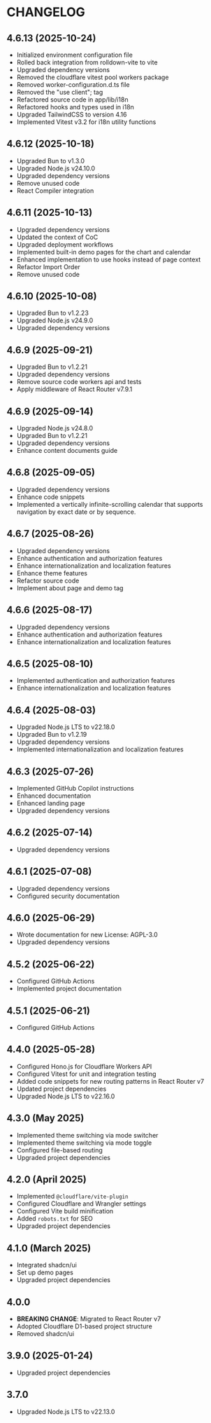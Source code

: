 # CHANGELOG

## 4.6.13 (2025-10-24)

- Initialized environment configuration file
- Rolled back integration from rolldown-vite to vite
- Upgraded dependency versions
- Removed the cloudflare vitest pool workers package
- Removed worker-configuration.d.ts file
- Removed the "use client"; tag
- Refactored source code in app/lib/i18n
- Refactored hooks and types used in i18n
- Upgraded TailwindCSS to version 4.16
- Implemented Vitest v3.2 for i18n utility functions

## 4.6.12 (2025-10-18)

- Upgraded Bun to v1.3.0
- Upgraded Node.js v24.10.0
- Upgraded dependency versions
- Remove unused code
- React Compiler integration

## 4.6.11 (2025-10-13)

- Upgraded dependency versions
- Updated the context of CoC
- Upgraded deployment workflows
- Implemented built-in demo pages for the chart and calendar
- Enhanced implementation to use hooks instead of page context
- Refactor Import Order
- Remove unused code

## 4.6.10 (2025-10-08)

- Upgraded Bun to v1.2.23
- Upgraded Node.js v24.9.0
- Upgraded dependency versions

## 4.6.9 (2025-09-21)

- Upgraded Bun to v1.2.21
- Upgraded dependency versions
- Remove source code workers api and tests
- Apply middleware of React Router v7.9.1

## 4.6.9 (2025-09-14)

- Upgraded Node.js v24.8.0
- Upgraded Bun to v1.2.21
- Upgraded dependency versions
- Enhance content documents guide

## 4.6.8 (2025-09-05)

- Upgraded dependency versions
- Enhance code snippets
- Implemented a vertically infinite-scrolling calendar that supports navigation by exact date or by sequence.

## 4.6.7 (2025-08-26)

- Upgraded dependency versions
- Enhance authentication and authorization features
- Enhance internationalization and localization features
- Enhance theme features
- Refactor source code
- Implement about page and demo tag

## 4.6.6 (2025-08-17)

- Upgraded dependency versions
- Enhance authentication and authorization features
- Enhance internationalization and localization features

## 4.6.5 (2025-08-10)

- Implemented authentication and authorization features
- Enhance internationalization and localization features

## 4.6.4 (2025-08-03)

- Upgraded Node.js LTS to v22.18.0
- Upgraded Bun to v1.2.19
- Upgraded dependency versions
- Implemented internationalization and localization features

## 4.6.3 (2025-07-26)

- Implemented GitHub Copilot instructions
- Enhanced documentation
- Enhanced landing page
- Upgraded dependency versions

## 4.6.2 (2025-07-14)

- Upgraded dependency versions

## 4.6.1 (2025-07-08)

- Upgraded dependency versions
- Configured security documentation

## 4.6.0 (2025-06-29)

- Wrote documentation for new License: AGPL-3.0
- Upgraded dependency versions

## 4.5.2 (2025-06-22)

- Configured GitHub Actions
- Implemented project documentation

## 4.5.1 (2025-06-21)

- Configured GitHub Actions

## 4.4.0 (2025-05-28)

- Configured Hono.js for Cloudflare Workers API
- Configured Vitest for unit and integration testing
- Added code snippets for new routing patterns in React Router v7
- Updated project dependencies
- Upgraded Node.js LTS to v22.16.0

## 4.3.0 (May 2025)

- Implemented theme switching via mode switcher
- Implemented theme switching via mode toggle
- Configured file-based routing
- Upgraded project dependencies

## 4.2.0 (April 2025)

- Implemented `@cloudflare/vite-plugin`
- Configured Cloudflare and Wrangler settings
- Configured Vite build minification
- Added `robots.txt` for SEO
- Upgraded project dependencies

## 4.1.0 (March 2025)

- Integrated shadcn/ui
- Set up demo pages
- Upgraded project dependencies

## 4.0.0

- **BREAKING CHANGE**: Migrated to React Router v7
- Adopted Cloudflare D1-based project structure
- Removed shadcn/ui

## 3.9.0 (2025-01-24)

- Upgraded project dependencies

## 3.7.0

- Upgraded Node.js LTS to v22.13.0
